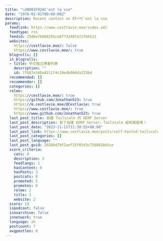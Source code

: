 ```yaml
---
title: "\U0001F92AC'est la vie"
date: "1970-01-01T00:00:00Z"
description: Recent content on ðŸ¤ªC'est la vie
params:
  feedlink: https://www.cestlavie.moe/index.xml
  feedtype: rss
  feedid: 25d6e7b868255ce8f732407a72f04521
  websites:
    https://cestlavie.moe/: false
    https://www.cestlavie.moe/: true
  blogrolls: []
  in_blogrolls:
  - title: 中文独立博客列表
    description: ""
    id: 7fb87e348a8211f4c19e4b0b0da225bd
  recommended: []
  recommender: []
  categories: []
  relme:
    https://cestlavie.moe/: true
    https://github.com/Jonathan523: true
    https://m.cestlavie.moe/@Cestlavie: true
    https://www.cestlavie.moe/: true
    https://www.github.com/Jonathan523: true
  last_post_title: 自建 Tailscale 的 DERP Server
  last_post_description: 有了自建 DERP Server，Tailscale 组网就是爽！
  last_post_date: "2023-11-11T11:30:55+08:00"
  last_post_link: https://www.cestlavie.moe/posts/self-hosted-tailscale-derp-server/
  last_post_categories: []
  last_post_language: ""
  last_post_guid: 20280d79f2aef25f05d3c756802bb5ce
  score_criteria:
    cats: 0
    description: 3
    feedlangs: 1
    hasContent: 0
    hasPosts: 3
    postcats: 0
    promoted: 5
    promotes: 0
    relme: 2
    title: 3
    website: 2
  score: 19
  ispodcast: false
  isnoarchive: false
  innetwork: true
  language: zh
  postcount: 7
  avgpostlen: 0
---
```

